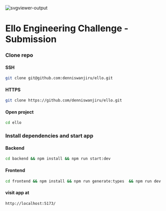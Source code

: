  ![svgviewer-output](https://github.com/ElloTechnology/backend_takehome/assets/3518127/561bc8d4-bffc-4360-b9ea-61e876bcec93)


# Ello Engineering Challenge - Submission

### Clone repo

#### SSH
```bash
git clone git@github.com:denniswanjiru/ello.git
```

#### HTTPS
```bash
git clone https://github.com/denniswanjiru/ello.git
```

#### Open project 
```bash
cd ello
```

### Install dependencies and start app

#### Backend

```bash
cd backend && npm install && npm run start:dev
```

#### Frontend

```bash
cd frontend && npm install && npm run generate:types  && npm run dev
```

#### visit app at
```bash
http://localhost:5173/
```
